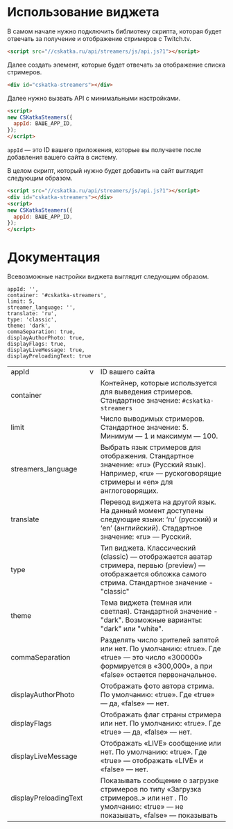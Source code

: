 # Использование виджета

В самом начале нужно подключить библиотеку скрипта, которая будет отвечать за получение и отображение стримеров с Twitch.tv.

```html
<script src="//cskatka.ru/api/streamers/js/api.js?1"></script>
```

Далее создать элемент, которые будет отвечать за отображение списка стримеров.

```html
<div id="cskatka-streamers"></div>
```

Далее нужно вызвать API с минимальными настройками.

```html 
<script>
new CSKatkaSteamers({ 
  appId: ВАШЕ_APP_ID, 
}); 
</script>
```
`appId` — это ID вашего приложения, которые вы получаете после добавления вашего сайта в систему.

В целом скрипт, который нужно будет добавить на сайт выглядит следующим образом.

```html 
<script src="//cskatka.ru/api/streamers/js/api.js?1"></script>
<div id="cskatka-streamers"></div>
<script>
new CSKatkaSteamers({ 
  appId: ВАШЕ_APP_ID, 
}); 
</script>
```

# Документация 
Всевозможные настройки виджета выглядит следующим образом.

```
appId: '',
container: '#cskatka-streamers', 
limit: 5, 
streamer_language: '',
translate: 'ru',
type: 'classic',
theme: 'dark',
commaSeparation: true,
displayAuthorPhoto: true,
displayFlags: true,
displayLiveMessage: true,
displayPreloadingText: true
```

|                       |   |                                                                                                                                                                 |
|-----------------------|---|-----------------------------------------------------------------------------------------------------------------------------------------------------------------|
| appId                 | v | ID вашего сайта                                                                                                                                                 |
| container             |   | Контейнер, которые используется для выведения стримеров. Стандартное значение: `#cskatka-streamers`                                                             |
| limit                 |   | Число выводимых стримеров. Стандартное значение: 5. Минимум — 1 и максимум — 100.                                                                               |
| streamers_language    |   | Выбрать язык стримеров для отображения. Стандартное значение: «ru» (Русский язык). Например, «ru» — рускоговорящие стримеры и «en» для англоговорящих.          |
| translate             |   | Перевод виджета на другой язык. На данный момент доступены следующие языки: ‘ru’ (русский) и ‘en’ (английский). Стадартное значение: «ru» — Русский.            |
| type                  |   | Тип виджета. Классический (classic) — отображается аватар стримера, первью (preview) — отображается обложка самого стрима. Стандартное значение - "classic"     |
| theme					|	| Тема виджета (темная или светлая). Стандартной значение - "dark". Возможные варианты: "dark" или "white".                                                       |
| commaSeparation       |   | Разделять число зрителей запятой или нет. По умолчанию: «true». Где «true» — это число «300000» формируется в «300,000», а при «false» остается первоначальное. |
| displayAuthorPhoto    |   | Отображать фото автора стрима. По умолчанию: «true». Где «true» — да, «false» — нет.                                                                            |
| displayFlags          |   | Отображать флаг страны стримера или нет. По умолчанию: «true». Где «true» — да, «false» — нет.                                                                  |
| displayLiveMessage    |   | Отображать «LIVE» сообщение или нет. По умолчанию: «true». Где «true» — отображать «LIVE» и «false» — нет.                                                      |
| displayPreloadingText |   | Показывать сообщение о загрузке стримеров по типу «Загрузка стримеров..» или нет . По умолчанию: «true» — не показывать, «false» — показывать                   |
